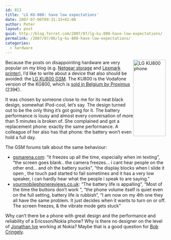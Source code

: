 ```yaml
---
id: 813
title: 'LG KU-800: have low expectations'
date: 2007-07-06T09:31:33+02:00
author: Peter
layout: post
guid: http://blog.forret.com/2007/07/lg-ku-800-have-low-expectations/
permalink: /2007/07/06/lg-ku-800-have-low-expectations/
categories:
  - hardware
---
```

[<img loading="lazy" style="float: right" src="http://farm2.static.flickr.com/1045/735045873_2b654283e4_m.jpg" width="102" height="240" alt="LG KU800 phone" />](http://www.flickr.com/photos/pforret/735045873/ "Photo Sharing") Because the posts on disappointing hardware are very popular on my blog (e.g. [Netgear storage](http://blog.forret.com/2006/07/netgear-sc-101-urgent-support-required/) and [Lexmark printer](http://blog.forret.com/2006/02/lexmark-printers-with-hardware-error-0502/)), I&#8217;d like to write about a device that also should be avoided: the [LG KU800 GSM](http://be.lge.com/ne/proddivergent.do?actType=search&categoryId=0702&modelCategoryId=&parentId=07). The KU800 is the Vodafone version of the KG800, which is [sold in Belgium by Proximus](http://live.proximus.be/nl/Vodafone/Devices/DEV_LGKu800.html) (239&euro;).

It was chosen by someone close to me for its neat black design, somewhat iPod-cool, let&#8217;s say. The design turned out to be the only thing it&#8217;s got going for it. The battery performance is lousy and almost every conversation of more than 5 minutes is broken of. She complained and got a replacement phone: exactly the same performance. A colleague of her also has that phone: the battery won&#8217;t even hold a full day.

The GSM forums talk about the same behaviour: 

  * [gsmarena.com](http://www.gsmarena.com/lg_ku800-reviews-1744.php): &#8220;it freezes up all the time, especially when im texting&#8221;, &#8220;the screen goes blank.. the camera freezes&#8230; i cant hear people on the other end&#8230; and oh the battery sucks&#8221;, &#8220;the display blocks when I slide it open , the touch pad started to fail sometimes and it has a very low speaker, i can hardly hear what the people i speak to are saying.&#8221;
  * [yourmobilephonereviews.co.uk](http://www.yourmobilephonereviews.co.uk/lg_ku800_reviews.htm): &#8220;The battery life is appalling&#8221;, &#8220;Most of the time the buttons don&#8217;t work &#8220;, &#8220;the phone volume itself is quiet even on the full setting, battery life is rubbish&#8221;, &#8220;I am now on my 4th one they all have the same problem. It just decides when it wants to turn on or off. The screen freezes, & the vibrate mode gets stuck&#8221;

Why can&#8217;t there be a phone with great design and the performance and reliability of a Ericsson/Nokia phone? Why is there no designer on the level of [Jonathan Ive](http://www.designmuseum.org/design/jonathan-ive) working at Nokia? Maybe that is a good question for [Bob Cringely](http://www.pbs.org/cringely/pulpit/2007/pulpit_20070705_002421.html).